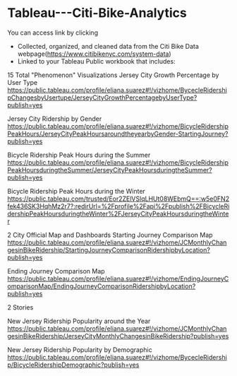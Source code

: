 # Tableau---Citi-Bike-Analytics

You can access link by clicking
- Collected, organized, and cleaned data from the Citi Bike Data webpage(https://www.citibikenyc.com/system-data)
- Linked to your Tableau Public workbook that includes:

15 Total "Phenomenon" Visualizations
Jersey City Growth Percentage by User Type
https://public.tableau.com/profile/eliana.suarez#!/vizhome/BycecleRidershipChangesbyUsertupe/JerseyCityGrowthPercentagebyUserType?publish=yes

Jersey City Ridership by Gender
https://public.tableau.com/profile/eliana.suarez#!/vizhome/BicycleRidershipPeakHours/JerseyCityPeakHoursaroundtheyearbyGender-StartingJourney?publish=yes

Bicycle Ridership Peak Hours during the Summer
https://public.tableau.com/profile/eliana.suarez#!/vizhome/BicycleRidershipPeakHoursduringtheSummer/JerseyCityPeakHoursduringtheSummer?publish=yes

Bicycle Ridership Peak Hours during the Winter
https://public.tableau.com/trusted/Eor2ZElVSlqLHUt08WEbmQ==:w5e0FN2fek436SK3HqhMz2r7?:redirUrl=%2Fprofile%2Fapi%2Fpublish%2FBicycleRidershipPeakHoursduringtheWinter%2FJerseyCityPeakHoursduringtheWinter

    
2 City Official Map and Dashboards
Starting Journey Comparison Map
https://public.tableau.com/profile/eliana.suarez#!/vizhome/JCMonthlyChangesinBikeRidership/StartingJourneyComparisonRidershipbyLocation?publish=yes

Ending Journey Comparison Map 
https://public.tableau.com/profile/eliana.suarez#!/vizhome/EndingJourneyComparisonMap/EndingJourneyComparisonRidershipbyLocation?publish=yes

2 Stories

New Jersey Ridership Popularity around the Year                   https://public.tableau.com/profile/eliana.suarez#!/vizhome/JCMonthlyChangesinBikeRidership/JerseyCityMonthlyChangesinBikeRidership?publish=yes
                             
New Jersey Ridership Popularity by Demographic 
https://public.tableau.com/profile/eliana.suarez#!/vizhome/BycecleRidership/BicycleRidershipDemographic?publish=yes
